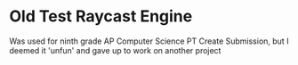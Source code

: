 # Old Test Raycast Engine
Was used for ninth grade AP Computer Science PT Create Submission, but I deemed it 'unfun' and gave up to work on another project

